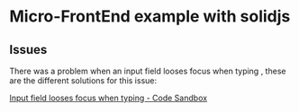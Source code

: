 
# Micro-FrontEnd example with solidjs





## Issues

There was a problem when an input field looses focus when typing ,
these are the different solutions for this issue:

[Input field looses focus when typing - Code Sandbox](https://codesandbox.io/s/solidjs-input-field-loses-focus-when-typing-itttzy?file=/src/Problem1.tsx)

